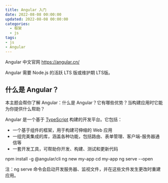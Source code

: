 ```yaml
---
title: Angular 入门
date: 2022-08-08 00:00:00
updated: 2022-08-08 00:00:00
categories:
  - 框架
  - js
tags:
- js
- Angular
---
```


Angular 中文官网
<https://angular.cn/>

Angular 需要 Node.js 的活跃 LTS 版或维护期 LTS版。

## 什么是 Angular？[](https://angular.cn/guide/what-is-angular#what-is-angular "Link to this heading")

本主题会帮你了解 Angular：什么是 Angular？它有哪些优势？当构建应用时它能为你提供什么帮助？

Angular 是一个基于 [TypeScript](https://www.typescriptlang.org/) 构建的开发平台。它包括：

* 一个基于组件的框架，用于构建可伸缩的 Web 应用
* 一组完美集成的库，涵盖各种功能，包括路由、表单管理、客户端-服务器通信等
* 一套开发工具，可帮助你开发、构建、测试和更新代码

<!-- more -->

npm install -g @angular/cli
ng new my-app
cd my-app
ng serve --open

注：ng serve 命令会启动开发服务器、监视文件，并在这些文件发生更改时重建应用。
